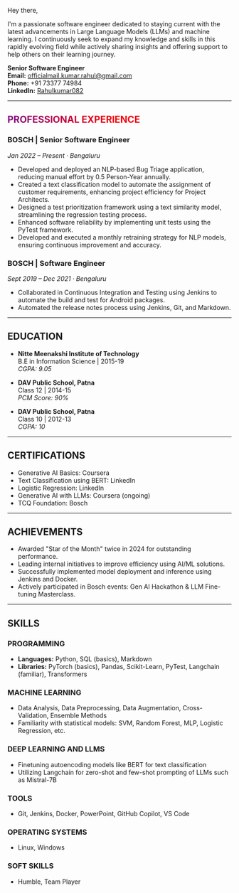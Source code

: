Hey there,

I'm a passionate software engineer dedicated to staying current with the latest advancements in Large Language Models (LLMs) and machine learning. I continuously seek to expand my knowledge and skills in this rapidly evolving field while actively sharing insights and offering support to help others on their learning journey.

**Senior Software Engineer**  
**Email:** officialmail.kumar.rahul@gmail.com  
**Phone:** +91 73377 74984  
**LinkedIn:** [Rahulkumar082](#)

---

<h2 style="background: radial-gradient(circle, red, purple); -webkit-background-clip: text; color: transparent;">PROFESSIONAL EXPERIENCE</h2>

### BOSCH | Senior Software Engineer  
*Jan 2022 – Present · Bengaluru*  
- Developed and deployed an NLP-based Bug Triage application, reducing manual effort by 0.5 Person-Year annually.
- Created a text classification model to automate the assignment of customer requirements, enhancing project efficiency for Project Architects.
- Designed a test prioritization framework using a text similarity model, streamlining the regression testing process.
- Enhanced software reliability by implementing unit tests using the PyTest framework.
- Developed and executed a monthly retraining strategy for NLP models, ensuring continuous improvement and accuracy.

### BOSCH | Software Engineer  
*Sept 2019 – Dec 2021 · Bengaluru*  
- Collaborated in Continuous Integration and Testing using Jenkins to automate the build and test for Android packages.
- Automated the release notes process using Jenkins, Git, and Markdown.

---

## EDUCATION

- **Nitte Meenakshi Institute of Technology**  
  B.E in Information Science | 2015-19  
  *CGPA: 9.05*

- **DAV Public School, Patna**  
  Class 12 | 2014-15  
  *PCM Score: 90%*

- **DAV Public School, Patna**  
  Class 10 | 2012-13  
  *CGPA: 10*

---

## CERTIFICATIONS

- Generative AI Basics: Coursera
- Text Classification using BERT: LinkedIn
- Logistic Regression: LinkedIn
- Generative AI with LLMs: Coursera (ongoing)
- TCQ Foundation: Bosch

---

## ACHIEVEMENTS

- Awarded "Star of the Month" twice in 2024 for outstanding performance.
- Leading internal initiatives to improve efficiency using AI/ML solutions.
- Successfully implemented model deployment and inference using Jenkins and Docker.
- Actively participated in Bosch events: Gen AI Hackathon & LLM Fine-tuning Masterclass.

---

## SKILLS

### PROGRAMMING
- **Languages:** Python, SQL (basics), Markdown
- **Libraries:** PyTorch (basics), Pandas, Scikit-Learn, PyTest, Langchain (familiar), Transformers

### MACHINE LEARNING
- Data Analysis, Data Preprocessing, Data Augmentation, Cross-Validation, Ensemble Methods
- Familiarity with statistical models: SVM, Random Forest, MLP, Logistic Regression, etc.

### DEEP LEARNING AND LLMS
- Finetuning autoencoding models like BERT for text classification
- Utilizing Langchain for zero-shot and few-shot prompting of LLMs such as Mistral-7B

### TOOLS
- Git, Jenkins, Docker, PowerPoint, GitHub Copilot, VS Code

### OPERATING SYSTEMS
- Linux, Windows

### SOFT SKILLS
- Humble, Team Player

